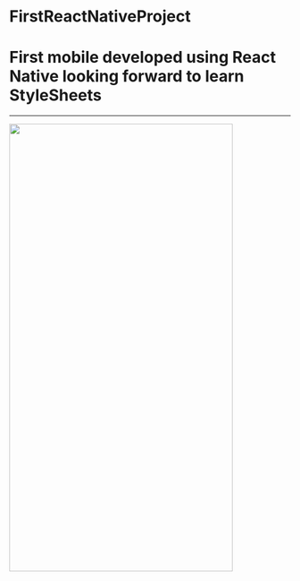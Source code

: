 # FirstReactNativeProject
<h1>First mobile developed using React Native looking forward to learn StyleSheets</h1>
<hr>
<img src="https://i.ibb.co/pLR6XHW/first-React-Native-Project.jpg" width="400" height="800">
